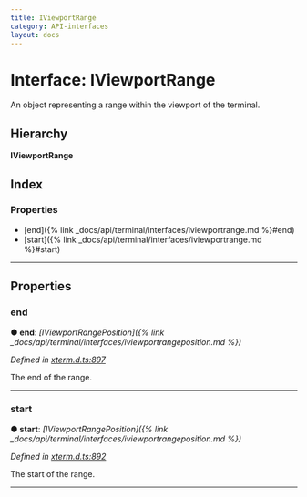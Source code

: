 ```yaml
---
title: IViewportRange
category: API-interfaces
layout: docs
---
```



# Interface: IViewportRange

An object representing a range within the viewport of the terminal.

## Hierarchy

**IViewportRange**

## Index

### Properties

* [end]({% link _docs/api/terminal/interfaces/iviewportrange.md %}#end)
* [start]({% link _docs/api/terminal/interfaces/iviewportrange.md %}#start)

---

## Properties

<a id="end"></a>

###  end

**● end**: *[IViewportRangePosition]({% link _docs/api/terminal/interfaces/iviewportrangeposition.md %})*

*Defined in [xterm.d.ts:897](https://github.com/xtermjs/xterm.js/blob/4.3.0/typings/xterm.d.ts#L897)*

The end of the range.

___
<a id="start"></a>

###  start

**● start**: *[IViewportRangePosition]({% link _docs/api/terminal/interfaces/iviewportrangeposition.md %})*

*Defined in [xterm.d.ts:892](https://github.com/xtermjs/xterm.js/blob/4.3.0/typings/xterm.d.ts#L892)*

The start of the range.

___

